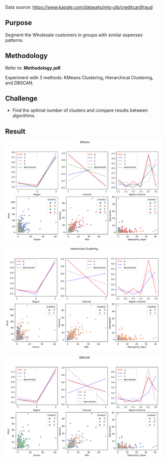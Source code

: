 Data source: https://www.kaggle.com/datasets/mlg-ulb/creditcardfraud

<h2>Purpose</h2>

Segment the Wholesale customers in groups with similar expenses patterns.

<h2>Methodology</h2>

Refer to: **Methodology.pdf**

Experiment with 3 methods: KMeans Clustering, Hierarchical Clustering, and DBSCAN.

<h2>Challenge</h2>

* Find the optimal number of clusters and compare results between algorithms.

<h2>Result</h2>

![](./pic/kmeans.PNG)

![](./pic/hc.PNG)

![](./pic/dbscan.PNG)
